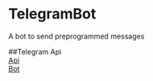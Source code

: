 # TelegramBot
A bot to send preprogrammed messages


##Telegram Api  
[Api](https://core.telegram.org/)  
[Bot](https://core.telegram.org/bots)  

